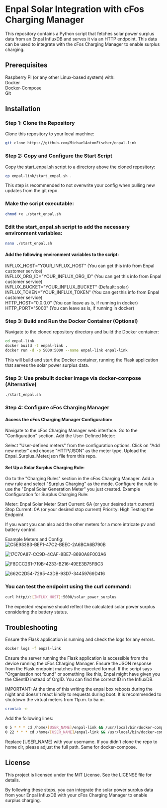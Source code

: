 # Enpal Solar Integration with cFos Charging Manager

This repository contains a Python script that fetches solar power surplus data from an Enpal InfluxDB and serves it via an HTTP endpoint. This data can be used to integrate with the cFos Charging Manager to enable surplus charging.

## Prerequisites
Raspberry Pi (or any other Linux-based system) with:<br />
Docker<br />
Docker-Compose<br />
Git<br />

## Installation

### Step 1: Clone the Repository
Clone this repository to your local machine:

```bash
git clone https://github.com/MichaelAntonFischer/enpal-link
```

### Step 2: Copy and Configure the Start Script
Copy the start_enpal.sh script to a directory above the cloned repository:

```bash
cp enpal-link/start_enpal.sh .
```
This step is recommended to not overwrite your config when pulling new updates from the git repo.

### Make the script executable:

```bash
chmod +x ./start_enpal.sh
```

### Edit the start_enpal.sh script to add the necessary environment variables:

```bash
nano ./start_enpal.sh
```

#### Add the following environment variables to the script:

INFLUX_HOST="YOUR_INFLUX_HOST" (You can get this info from Enpal customer service)<br />
INFLUX_ORG_ID="YOUR_INFLUX_ORG_ID" (You can get this info from Enpal customer service)<br />
INFLUX_BUCKET="YOUR_INFLUX_BUCKET" (Default: solar)<br />
INFLUX_TOKEN="YOUR_INFLUX_TOKEN" (You can get this info from Enpal customer service)<br />
HTTP_HOST="0.0.0.0" (You can leave as is, if running in docker)<br />
HTTP_PORT="5000" (You can leave as is, if running in docker)<br />

### Step 3: Build and Run the Docker Container (Optional)
Navigate to the cloned repository directory and build the Docker container:

```bash
cd enpal-link
docker build -t enpal-link .
docker run -d -p 5000:5000 --name enpal-link enpal-link
```

This will build and start the Docker container, running the Flask application that serves the solar power surplus data.

### Step 3: Use prebuilt docker image via docker-compose (Alternative)
```bash
./start_enpal.sh
```

### Step 4: Configure cFos Charging Manager
#### Access the cFos Charging Manager Configuration:

Navigate to the cFos Charging Manager web interface.
Go to the "Configuration" section.
Add the User-Defined Meter:

Select "User-defined meters" from the configuration options.
Click on "Add new meter" and choose "HTTP/JSON" as the meter type.
Upload the Enpal_Surplus_Meter.json file from this repo.

#### Set Up a Solar Surplus Charging Rule:

Go to the "Charging Rules" section in the cFos Charging Manager.
Add a new rule and select "Surplus Charging" as the mode.
Configure the rule to use the "Enpal Solar Generation Meter" you just created.
Example Configuration for Surplus Charging Rule:

Meter: Enpal Solar Meter
Start Current: 6A (or your desired start current)
Stop Current: 0A (or your desired stop current)
Priority: High
Testing the Endpoint

If you want you can also add the other meters for a more intricate pv and battery control.

Example Meters and Config:
![C5E933B3-BEF1-47C2-BEEC-2A6BCA6B790B](https://github.com/MichaelAntonFischer/enpal-link/assets/93607398/b6a0688f-075f-4ba8-8b62-b2e5247ece27)

![17C70A87-CC9D-4CAF-8BE7-8690A8F003A6](https://github.com/MichaelAntonFischer/enpal-link/assets/93607398/0f45e0ac-276c-40e2-ac22-56fe7732cd82)

![F8DCC261-719B-4233-B216-49EE3B75FBC3](https://github.com/MichaelAntonFischer/enpal-link/assets/93607398/0b213aea-8797-456a-a3b2-dce3fc153183)

![662C2D54-7295-43DB-93D7-34459769D416](https://github.com/MichaelAntonFischer/enpal-link/assets/93607398/d9c02426-fb3e-487f-ba8e-23739b82eb98)

### You can test the endpoint using the curl command:

```bash
curl http//:[INFLUX_HOST]:5000/solar_power_surplus
```

The expected response should reflect the calculated solar power surplus considering the battery status.

## Troubleshooting

Ensure the Flask application is running and check the logs for any errors.
```bash
docker logs -f enpal-link
```
Ensure the server running the Flask application is accessible from the device running the cFos Charging Manager.
Ensure the JSON response from the Flask endpoint matches the expected format.
If the script says "Organisation not found" or something like this, Enpal might have given you the ClientID instead of OrgID. You can find the correct ID in the InfluxDB.

IMPORTANT:
At the time of this writing the enpal box reboots during the night and doesn't react kindly to requests during boot. It is recommended to shutdown the virtual meters from 11p.m. to 5a.m.

```bash
crontab -e
```
Add the following lines:
```bash
0 5 * * * cd /home/[USER_NAME]/enpal-link && /usr/local/bin/docker-compose up -d >>>
0 22 * * * cd /home/[USER_NAME]/enpal-link && /usr/local/bin/docker-compose down >>>
```

Replace [USER_NAME] with your username. If you didn't clone the repo to home dir, please adjust the full path. Same for docker-compose.


## License

This project is licensed under the MIT License. See the LICENSE file for details.

By following these steps, you can integrate the solar power surplus data from your Enpal InfluxDB with your cFos Charging Manager to enable surplus charging.
